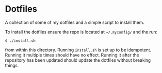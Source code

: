 # Dotfiles

A collection of some of my dotfiles and a simple script to install
them.

To install the dotfiles ensure the repo is located at `~/.myconfig/`
and the run:

```
$ ./install.sh
```

from within this directory. Running `install.sh` is set up to be
idempotent. Running it multiple times should have no effect. Running
it after the repository has been updated should update the dotfiles
without breaking things.
